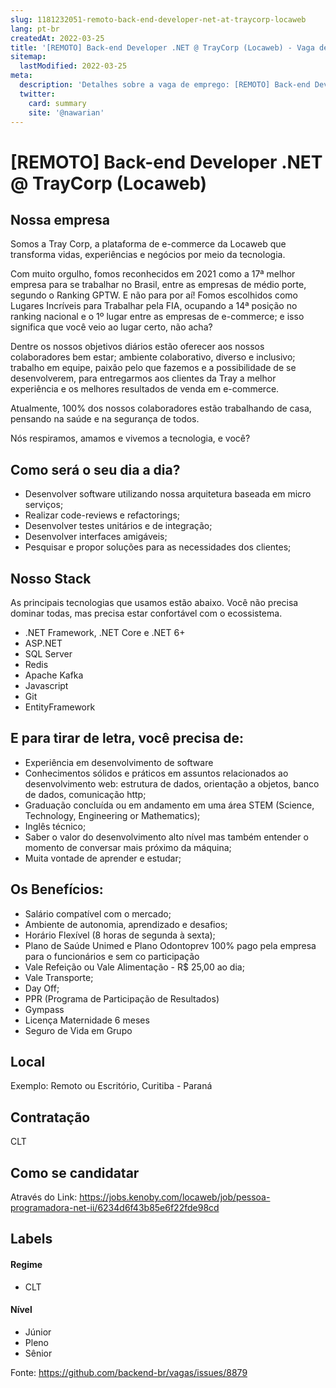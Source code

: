 ```yaml
---
slug: 1181232051-remoto-back-end-developer-net-at-traycorp-locaweb
lang: pt-br
createdAt: 2022-03-25
title: '[REMOTO] Back-end Developer .NET @ TrayCorp (Locaweb) - Vaga de Emprego'
sitemap:
  lastModified: 2022-03-25
meta:
  description: 'Detalhes sobre a vaga de emprego: [REMOTO] Back-end Developer .NET @ TrayCorp (Locaweb)'
  twitter:
    card: summary
    site: '@nawarian'
---
```


# [REMOTO] Back-end Developer .NET @ TrayCorp (Locaweb)

<!--
==================================================
Caso a vaga for remoto durante a pandemia informar no texto "Remoto durante o covid"
==================================================
-->
<!-- 
==================================================
POR FAVOR, SÓ POSTE SE A VAGA FOR PARA BACK-END!

Não faça distinção de gênero no título da vaga.

Use: "Back-End Developer" ao invés de 
"Desenvolvedor Back-End" \o/

Exemplo: `[São Paulo] Back-End Developer @ NOME DA EMPRESA`
==================================================
-->
<!--
==================================================
Caso a vaga for remoto durante a pandemia deixar a linha abaixo
==================================================
-->

## Nossa empresa

Somos a Tray Corp, a plataforma de e-commerce da Locaweb que transforma vidas, experiências e negócios por meio da tecnologia.

Com muito orgulho, fomos reconhecidos em 2021 como a 17ª melhor empresa para se trabalhar no Brasil, entre as empresas de médio porte, segundo o Ranking GPTW. E não para por aí!  Fomos escolhidos como Lugares Incríveis para Trabalhar pela FIA, ocupando a 14ª posição no ranking nacional e o 1º lugar entre as empresas de e-commerce; e isso significa que você veio ao lugar certo, não acha?


Dentre os nossos objetivos diários estão oferecer aos nossos colaboradores bem estar; ambiente colaborativo, diverso e inclusivo; trabalho em equipe, paixão pelo que fazemos e a possibilidade de se desenvolverem, para entregarmos aos clientes da Tray a melhor experiência e os melhores resultados de venda em e-commerce.

Atualmente, 100% dos nossos colaboradores estão trabalhando de casa, pensando na saúde e na segurança de todos.

Nós respiramos, amamos e vivemos a tecnologia, e você?

## Como será o seu dia a dia?

- Desenvolver software utilizando nossa arquitetura baseada em micro serviços;
- Realizar code-reviews e refactorings;
- Desenvolver testes unitários e de integração;
- Desenvolver interfaces amigáveis;
- Pesquisar e propor soluções para as necessidades dos clientes;

## Nosso Stack

As principais tecnologias que usamos estão abaixo. Você não precisa dominar todas, mas precisa estar confortável com o ecossistema.

- .NET Framework, .NET Core e .NET 6+
- ASP.NET
- SQL Server
- Redis
- Apache Kafka
- Javascript
- Git
- EntityFramework

## E para tirar de letra, você precisa de:
- Experiência em desenvolvimento de software
- Conhecimentos sólidos e práticos em assuntos relacionados ao desenvolvimento web: estrutura de dados, orientação a objetos, banco de dados, comunicação http;
- Graduação concluída ou em andamento em uma área STEM (Science, Technology, Engineering or Mathematics);
- Inglês técnico;
- Saber o valor do desenvolvimento alto nível mas também entender o momento de conversar mais próximo da máquina;
- Muita vontade de aprender e estudar;

## Os Benefícios:
- Salário compatível com o mercado;
- Ambiente de autonomia, aprendizado e desafios; 
- Horário Flexível (8 horas de segunda à sexta); 
- Plano de Saúde Unimed e Plano Odontoprev 100% pago pela empresa para o funcionários e sem co participação 
- Vale Refeição ou Vale Alimentação - R$ 25,00 ao dia; 
- Vale Transporte; 
- Day Off; 
- PPR (Programa de Participação de Resultados) 
- Gympass 
- Licença Maternidade 6 meses
- Seguro de Vida em Grupo

## Local
Exemplo: Remoto ou Escritório, Curitiba - Paraná

## Contratação
CLT

## Como se candidatar
Através do Link: https://jobs.kenoby.com/locaweb/job/pessoa-programadora-net-ii/6234d6f43b85e6f22fde98cd

## Labels
<!-- retire os labels que não fazem sentido à vaga -->

#### Regime
- CLT

#### Nível
- Júnior
- Pleno
- Sênior

Fonte: https://github.com/backend-br/vagas/issues/8879